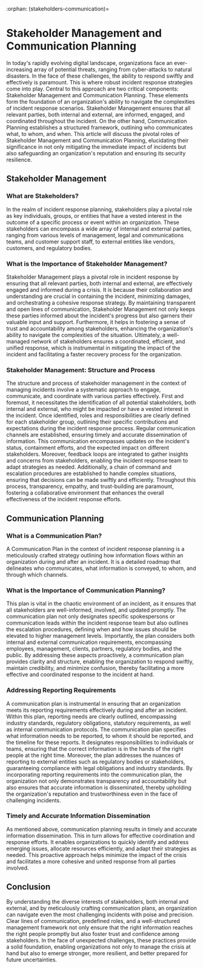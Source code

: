 :orphan:
(stakeholders-communication)=

# Stakeholder Management and Communication Planning

In today's rapidly evolving digital landscape, organizations face an ever-increasing array of potential threats, ranging from cyber-attacks to natural disasters. In the face of these challenges, the ability to respond swiftly and effectively is paramount. This is where robust incident response strategies come into play. Central to this approach are two critical components: Stakeholder Management and Communication Planning. These elements form the foundation of an organization's ability to navigate the complexities of incident response scenarios. Stakeholder Management ensures that all relevant parties, both internal and external, are informed, engaged, and coordinated throughout the incident. On the other hand, Communication Planning establishes a structured framework, outlining who communicates what, to whom, and when. This article will discuss the pivotal roles of Stakeholder Management and Communication Planning, elucidating their significance in not only mitigating the immediate impact of incidents but also safeguarding an organization's reputation and ensuring its security resilience.

## Stakeholder Management

### What are Stakeholders?

In the realm of incident response planning, stakeholders play a pivotal role as key individuals, groups, or entities that have a vested interest in the outcome of a specific process or event within an organization. These stakeholders can encompass a wide array of internal and external parties, ranging from various levels of management, legal and communications teams, and customer support staff, to external entities like vendors, customers, and regulatory bodies. 

### What is the Importance of Stakeholder Management?

Stakeholder Management plays a pivotal role in incident response by ensuring that all relevant parties, both internal and external, are effectively engaged and informed during a crisis. It is because their collaboration and understanding are crucial in containing the incident, minimizing damages, and orchestrating a cohesive response strategy. By maintaining transparent and open lines of communication, Stakeholder Management not only keeps these parties informed about the incident's progress but also garners their valuable input and support. Furthermore, it helps in fostering a sense of trust and accountability among stakeholders, enhancing the organization's ability to navigate the complexities of the situation. Ultimately, a well-managed network of stakeholders ensures a coordinated, efficient, and unified response, which is instrumental in mitigating the impact of the incident and facilitating a faster recovery process for the organization.

### Stakeholder Management: Structure and Process

The structure and process of stakeholder management in the context of managing incidents involve a systematic approach to engage, communicate, and coordinate with various parties effectively. First and foremost, it necessitates the identification of all potential stakeholders, both internal and external, who might be impacted or have a vested interest in the incident. Once identified, roles and responsibilities are clearly defined for each stakeholder group, outlining their specific contributions and expectations during the incident response process. Regular communication channels are established, ensuring timely and accurate dissemination of information. This communication encompasses updates on the incident's status, containment efforts, and the expected impact on different stakeholders. Moreover, feedback loops are integrated to gather insights and concerns from stakeholders, enabling the incident response team to adapt strategies as needed. Additionally, a chain of command and escalation procedures are established to handle complex situations, ensuring that decisions can be made swiftly and efficiently. Throughout this process, transparency, empathy, and trust-building are paramount, fostering a collaborative environment that enhances the overall effectiveness of the incident response efforts.

## Communication Planning

### What is a Communication Plan?

A Communication Plan in the context of incident response planning is a meticulously crafted strategy outlining how information flows within an organization during and after an incident. It is a detailed roadmap that delineates who communicates, what information is conveyed, to whom, and through which channels. 

### What is the Importance of Communication Planning?

This plan is vital in the chaotic environment of an incident, as it ensures that all stakeholders are well-informed, involved, and updated promptly. The communication plan not only designates specific spokespersons or communication leads within the incident response team but also outlines the escalation procedures, defining when and how issues should be elevated to higher management levels. Importantly, the plan considers both internal and external communication requirements, encompassing employees, management, clients, partners, regulatory bodies, and the public. By addressing these aspects proactively, a communication plan provides clarity and structure, enabling the organization to respond swiftly, maintain credibility, and minimize confusion, thereby facilitating a more effective and coordinated response to the incident at hand.

### Addressing Reporting Requirements

A communication plan is instrumental in ensuring that an organization meets its reporting requirements effectively during and after an incident. Within this plan, reporting needs are clearly outlined, encompassing industry standards, regulatory obligations, statutory requirements, as well as internal communication protocols. The communication plan specifies what information needs to be reported, to whom it should be reported, and the timeline for these reports. It designates responsibilities to individuals or teams, ensuring that the correct information is in the hands of the right people at the right time. Moreover, the plan addresses the nuances of reporting to external entities such as regulatory bodies or stakeholders, guaranteeing compliance with legal obligations and industry standards. By incorporating reporting requirements into the communication plan, the organization not only demonstrates transparency and accountability but also ensures that accurate information is disseminated, thereby upholding the organization's reputation and trustworthiness even in the face of challenging incidents.

### Timely and Accurate Information Dissemination

As mentioned above, communication planning results in timely and accurate information dissemination. This in turn allows for effective coordination and response efforts. It enables organizations to quickly identify and address emerging issues, allocate resources efficiently, and adapt their strategies as needed. This proactive approach helps minimize the impact of the crisis and facilitates a more cohesive and united response from all parties involved. 

## Conclusion

By understanding the diverse interests of stakeholders, both internal and external, and by meticulously crafting communication plans, an organization can navigate even the most challenging incidents with poise and precision. Clear lines of communication, predefined roles, and a well-structured management framework not only ensure that the right information reaches the right people promptly but also foster trust and confidence among stakeholders. In the face of unexpected challenges, these practices provide a solid foundation, enabling organizations not only to manage the crisis at hand but also to emerge stronger, more resilient, and better prepared for future uncertainties.
